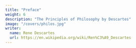 ```yaml
---
title: "Preface"
weight: 6
description: "The Principles of Philosophy by Descartes"
image: "/covers/philos.jpg"
writer:
  name: Rene Descartes
  url: https://en.wikipedia.org/wiki/Ren%C3%A9_Descartes
---
```

